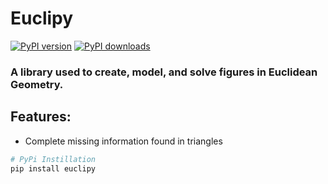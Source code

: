 # Euclipy
[![PyPI version](https://badge.fury.io/py/euclipy.svg)](https://badge.fury.io/py/euclipy)
[![PyPI downloads](https://img.shields.io/pypi/dm/euclipy.svg?label=PyPI%20downloads)](https://pypi.org/project/euclipy/)

### A library used to create, model, and solve figures in Euclidean Geometry.
## Features:

- Complete missing information found in triangles
```sh
# PyPi Instillation
pip install euclipy
```
